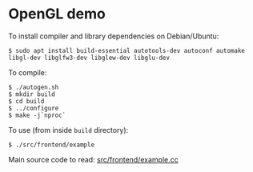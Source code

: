 OpenGL demo
===========

To install compiler and library dependencies on Debian/Ubuntu:

```
$ sudo apt install build-essential autotools-dev autoconf automake libgl-dev libglfw3-dev libglew-dev libglu-dev
```

To compile:

```
$ ./autogen.sh
$ mkdir build
$ cd build
$ ../configure
$ make -j`nproc`
```

To use (from inside `build` directory):

```
$ ./src/frontend/example
```

Main source code to read: [src/frontend/example.cc](https://github.com/keithw/gldemo/blob/master/src/frontend/example.cc)
